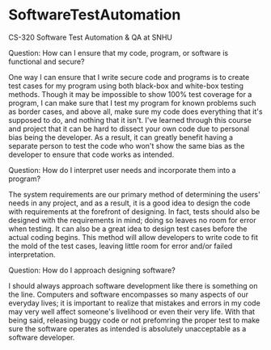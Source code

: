 # SoftwareTestAutomation
CS-320 Software Test Automation &amp; QA at SNHU

Question: How can I ensure that my code, program, or software is functional and secure?

One way I can ensure that I write secure code and programs is to create test cases for my program using both black-box and white-box testing methods. Though it may be impossible to show 100% test coverage for a program, I can make sure that I test my program for known problems such as border cases, and above all, make sure my code does everything that it's supposed to do, and nothing that it isn't. I've learned through this course and project that it can be hard to dissect your own code due to personal bias being the developer. As a result, it can greatly benefit having a separate person to test the code who won't show the same bias as the developer to ensure that code works as intended.

Question: How do I interpret user needs and incorporate them into a program?

The system requirements are our primary method of determining the users' needs in any project, and as a result, it is a good idea to design the code with requirements at the forefront of designing. In fact, tests should also be designed with the requirements in mind; doing so leaves no room for error when testing. It can also be a great idea to design test cases before the actual coding begins. This method will allow developers to write code to fit the mold of the test cases, leaving little room for error and/or failed interpretation.

Question: How do I approach designing software?

I should always approach software development like there is something on the line. Computers and software encompasses so many aspects of our everyday lives; it is important to realize that mistakes and errors in my code may very well affect someone's livelihood or even their very life. With that being said, releasing buggy code or not prefomring the proper test to make sure the software operates as intended is absolutely unacceptable as a software developer.
